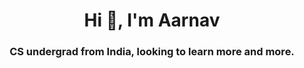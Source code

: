 <h1 align="center">Hi 👋, I'm Aarnav</h1>
<h3 align="center">CS undergrad from India, looking to learn more and more.</h3>
